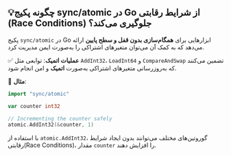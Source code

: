 ## 💡چگونه پکیج sync/atomic در Go از شرایط رقابتی (Race Conditions) جلوگیری می‌کند؟

پکیج `sync/atomic` در Go ابزارهایی برای **همگام‌سازی بدون قفل و سطح پایین** ارائه می‌دهد که به کمک آن می‌توان متغیرهای اشتراکی را به‌صورت ایمن مدیریت کرد. 

✅ **عملیات اتمیک**: توابعی مثل `AddInt32`، `LoadInt64` و `CompareAndSwap` تضمین می‌کنند که به‌روزرسانی متغیرهای اشتراکی به‌صورت **اتمیک** و امن انجام شود.

🔧 **مثال**:

```Go
import "sync/atomic"

var counter int32

// Incrementing the counter safely
atomic.AddInt32(&counter, 1)
```

با استفاده از `atomic.AddInt32`، گوروتین‌های مختلف می‌توانند بدون ایجاد شرایط رقابتی(Race Conditions)، مقدار `counter` را افزایش دهند.